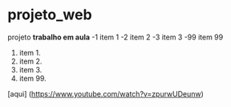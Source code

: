 # projeto_web
 projeto **trabalho em aula**
 -1 item 1
 -2 item 2
 -3 item 3
 -99 item 99
 1. item 1.
 2. item 2.
 3. item 3. 
 99. item 99.
 
 
[aqui] (https://www.youtube.com/watch?v=zpurwUDeunw)
